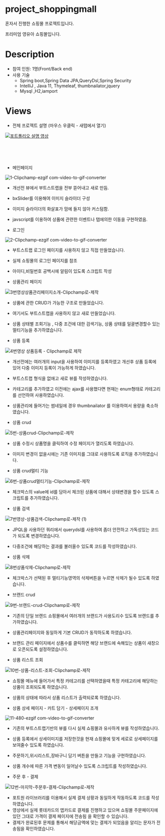 # project_shoppingmall

혼자서 진행한 쇼핑몰 프로젝트입니다.

프리미엄 영유아 쇼핑몰입니다.

# Description

* 참여 인원: 1명(Front/Back end)
* 사용 기술
  * Spring boot,Spring Data JPA,QueryDsl,Spring Security
  * IntelliJ , Java 11, Thymeleaf, thumbnailator,jquery
  * Mysql ,H2,iamport 


# Views

* 전체 프로젝트 설명 (마우스 우클릭 - 새탭에서 열기)
<a href="https://www.youtube.com/watch?v=dvROwZE9FsQ" target="_blank">
    <img src="https://img.youtube.com/vi/dvROwZE9FsQ/0.jpg" alt="포트폴리오 설명 영상">
</a>

<br />
<br />
<br />
<br />
<br />




* 메인페이지  

  
![1-Clipchamp-ezgif com-video-to-gif-converter](https://github.com/user-attachments/assets/2978fcd5-aa4c-4f78-8052-6f29857879e2)

  * 개선전 뷰에서 부트스트랩을 전부 뜯어내고 새로 만듬.
  * bxSlider를 이용해여 이미지 슬라이더 구성
  * 이미지 슬라이더의 화살표가 맘에 들지 않아 커스텀함.
  * javscript를 이용하여 상품에 관련한 이벤트나 탭에의한 이동을 구현하였음.



* 로그인

![2-Clipchamp-ezgif com-video-to-gif-converter](https://github.com/user-attachments/assets/245384d2-1ea6-4f6d-ba55-eb9d09baf981)

  * 부트스트랩 로그인 페이지를 사용하지 않고 직접 만들었습니다.
  * 실제 쇼핑몰의 로그인 페이지를 참조
  * 아이디,비밀번호 공백시에 알림이 있도록 스크립트 작성


* 상품관리 페이지
  
![3번영상상품관리페이지소개-Clipchamp로-제작](https://github.com/user-attachments/assets/95caac63-e7f6-4e9f-9c52-923dd1454c94)

  * 상품에 관한 CRUD가 가능한 구조로 만들었습니다.
  * 여기서도 부트스트랩을 사용하지 않고 새로 만들었습니다.
  * 상품 상태별 조회기능 , 다중 조건에 대한 검색기능, 상품 상태를 일괄변경할수 있는 멀티기능을 추가하였습니다.
    

* 상품 등록

![4번영상 상품등록 - Clipchamp로 제작](https://github.com/user-attachments/assets/9e856fea-1e9f-499a-93a5-8867477f6c4f)

  * 개선전에는 여러개의 input을 사용하여 이미지를 등록하였고 개선후 상품 등록에 있어 다중 이미지 등록이 가능하게 하였습니다.
  * 부트스트랩 형식을 없애고 새로 뷰를 작성하였습니다.
  * 카테고리를 추가하였고 이전에는 ajax를 사용했다면 현재는 enum형태로 카테고리를 선언하여 사용하였습니다.
  * 상품관리에 들어가는 썸네일에 경우 thumbnailator 를 이용하여서 용량을 축소하였습니다.

* 상품 crud
  
![5번-상품crud-Clipchamp로-제작](https://github.com/user-attachments/assets/c505b21c-af4a-4865-88b9-f31299899899)

  * 상품 수정시 상품명을 클릭하여 수정 페이지가 열리도록 하였습니다.
  * 이미지 변경이 없을시에는 기존 이미지를 그대로 사용하도록 로직을 추가하였습니다.

* 상품 crud멀티 기능
  
![6번-상품crud멀티기능-Clipchamp로-제작](https://github.com/user-attachments/assets/a705a804-7166-41e2-8446-fc3d017ee956)

  * 체크박스의 value에 id를 담아서 체크된 상품에 대해서 상태변경을 할수 있도록 스크립트를 추가하였습니다.

* 상품 검색
  
![7번영상-상품검색-Clipchamp로-제작 (1)](https://github.com/user-attachments/assets/3a1a7909-b439-4716-85e8-01b3a5b531e1)

  * JPQL을 사용하던 쿼리에서 querydsl를 사용하여 좀더 안전하고 가독성있는 코드가 되도록 변경하였습니다.
  * 다중조건에 해당하는 결과를 불러올수 있도록 코드를 작성하였습니다.

* 상품 삭제
  
![8번상품삭제-Clipchamp로-제작](https://github.com/user-attachments/assets/630cb8aa-89a9-4d7a-ba4f-8600477e417e)

  * 체크박스가 선택된 후  멀티기능영역의 삭제버튼을 누르면 삭제가 될수 있도록 하였습니다.

* 브랜드 crud
  
![9번-브랜드-crud-Clipchamp로-제작](https://github.com/user-attachments/assets/9f7bdb66-7ddf-4d54-b202-8fff3b68de32)

  * 기존의 단일 브랜드 쇼핑몰에서 여러개의 브랜드가 사용도리수 있도록 브랜드를 추가하였습니다.
  * 상품관리페이지와 동일하게 기본 CRUD가 동작하도록 하였습니다.
  * 브랜드 관리 페이지에서 상품수를 클릭하면 해당 브랜드에 속해있는 상품이 새창으로 오픈되도록 설정하였습니다.

* 상품 리스트 조회
  
![10번-상품-리스트-조회-Clipchamp로-제작](https://github.com/user-attachments/assets/2cded756-1f8f-4208-a121-3ce1a0141e0f)

  * 쇼핑몰 메뉴에 들어가서 특정 카테고리를 선택하였을때 특정 카테고리에 해당하는 상품이 조회되도록 하였습니다.
  * 상품의 상태에 따라서 상품 리스트가 출력되로록 하였습니다.

* 상품 상세 페이지 - 카트 담기 - 상세페이지 조개
   
![11-480-ezgif com-video-to-gif-converter](https://github.com/user-attachments/assets/50437c51-7ace-45c5-8ad7-19c80c3441b0)


  * 기존의 부트스트랩기반의 뷰를 다시 실제 쇼핑몰과 유사하게 뷰를 작성하였습니다.
  * 상품 등록에서 상세이미지를 저장한것을 현재 쇼핑몰에 맞게 세로로 상세페이지를 보여줄수 있도록 하였습니다.
  * 주문하기,위시리스트,장바구니 담기 버튼을 만들고 기능을 구현하였습니다.
  * 상품 개수에 따른 가격 변동이 일어날수 있도록 스크립트를 작성하였습니다.

    
* 주문 후 - 결제
  
![12번-마지막-주문후-결제-Clipchamp로-제작](https://github.com/user-attachments/assets/6a7e6692-5eb6-439f-8775-c94944cd1f26)

  * 포트원 라이브러리를 이용해서 실제 결제 상황과 동일하게 작동하도록 코드를 작성하였습니다.
  * 영상에서 실제 롯데카드의 앱카드로 결제를 진행하고 있으며 쇼핑몰 주문페이지에 있던 그대로 가격이 결제 페이지에 전송됨 을 확인할 수 있습니다.
  * 결제가 완료된후 문제를 통해서 해당금액에 맞는 결제가 되었음을 알리는 문자가 전송됨을 확인하였습니다.





















